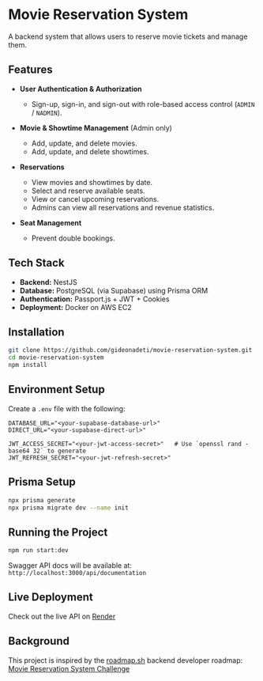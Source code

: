 # Movie Reservation System

A backend system that allows users to reserve movie tickets and manage them.

## Features

- **User Authentication & Authorization**
  - Sign-up, sign-in, and sign-out with role-based access control (`ADMIN` / `NADMIN`).

- **Movie & Showtime Management** (Admin only)
  - Add, update, and delete movies.
  - Add, update, and delete showtimes.

- **Reservations**
  - View movies and showtimes by date.
  - Select and reserve available seats.
  - View or cancel upcoming reservations.
  - Admins can view all reservations and revenue statistics.

- **Seat Management**
  - Prevent double bookings.

## Tech Stack

- **Backend:** NestJS
- **Database:** PostgreSQL (via Supabase) using Prisma ORM
- **Authentication:** Passport.js + JWT + Cookies
- **Deployment:** Docker on AWS EC2

## Installation

```bash
git clone https://github.com/gideonadeti/movie-reservation-system.git
cd movie-reservation-system
npm install
```

## Environment Setup

Create a `.env` file with the following:

```env
DATABASE_URL="<your-supabase-database-url>"
DIRECT_URL="<your-supabase-direct-url>"

JWT_ACCESS_SECRET="<your-jwt-access-secret>"   # Use `openssl rand -base64 32` to generate
JWT_REFRESH_SECRET="<your-jwt-refresh-secret>"
```

## Prisma Setup

```bash
npx prisma generate
npx prisma migrate dev --name init
```

## Running the Project

```bash
npm run start:dev
```

Swagger API docs will be available at:
`http://localhost:3000/api/documentation`

## Live Deployment

Check out the live API on [Render](https://movie-reservation-system.onrender.com/api/documentation)

## Background

This project is inspired by the [roadmap.sh](https://roadmap.sh) backend developer roadmap:
[Movie Reservation System Challenge](https://roadmap.sh/projects/movie-reservation-system)
